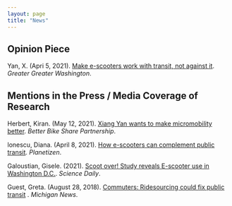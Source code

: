 ```yaml
---
layout: page
title: "News"
---
```


## Opinion Piece

Yan, X. (Apri 5, 2021). [Make e-scooters work with transit, not against it](https://ggwash.org/view/80884/make-e-scooters-work-with-transit-not-against-it). *Greater Greater Washington*. 

## Mentions in the Press / Media Coverage of Research

Herbert, Kiran. (May 12, 2021). [Xiang Yan wants to make micromobility better](https://betterbikeshare.org/2021/05/12/xiang-yan-wants-to-make-micromobility-better/). *Better Bike Share Partnership*. 

lonescu, Diana. (April 8, 2021). [How e-scooters can complement public transit](https://betterbikeshare.org/2021/05/12/xiang-yan-wants-to-make-micromobility-better/). *Planetizen*. 

Galoustian, Gisele. (2021). [Scoot over! Study reveals E-scooter use in Washington D.C.](https://nyc.streetsblog.org/2021/03/04/e-scooters-are-best-for-short-trips-to-transit-shops-study/). *Science Daily*.

Guest, Greta. (August 28, 2018). [Commuters: Ridesourcing could fix public transit](https://news.umich.edu/commuters-ridesourcing-could-fix-public-transit/)
. *Michigan News*. 
